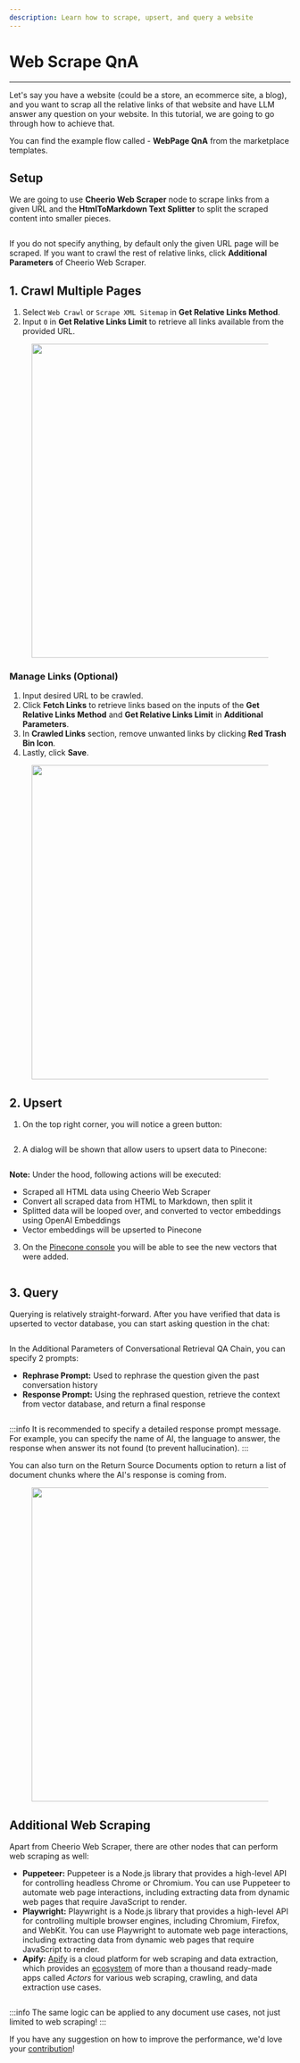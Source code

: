 ```yaml
---
description: Learn how to scrape, upsert, and query a website
---
```


# Web Scrape QnA

---

Let's say you have a website (could be a store, an ecommerce site, a blog), and you want to scrap all the relative links of that website and have LLM answer any question on your website. In this tutorial, we are going to go through how to achieve that.

You can find the example flow called - **WebPage QnA** from the marketplace templates.

## Setup

We are going to use **Cheerio Web Scraper** node to scrape links from a given URL and the **HtmlToMarkdown Text Splitter** to split the scraped content into smaller pieces.

<figure><img src="/.gitbook/assets/image (86).png" alt="" /><figcaption></figcaption></figure>

If you do not specify anything, by default only the given URL page will be scraped. If you want to crawl the rest of relative links, click **Additional Parameters** of Cheerio Web Scraper.

## 1. Crawl Multiple Pages

1. Select `Web Crawl` or `Scrape XML Sitemap` in **Get Relative Links Method**.
2. Input `0` in **Get Relative Links Limit** to retrieve all links available from the provided URL.

<figure><img src="/.gitbook/assets/image (87).png" alt="" width="563" /><figcaption></figcaption></figure>

### Manage Links (Optional)

1. Input desired URL to be crawled.
2. Click **Fetch Links** to retrieve links based on the inputs of the **Get Relative Links Method** and **Get Relative Links Limit** in **Additional Parameters**.
3. In **Crawled Links** section, remove unwanted links by clicking **Red Trash Bin Icon**.
4. Lastly, click **Save**.

<figure><img src="/.gitbook/assets/image (88).png" alt="" width="563" /><figcaption></figcaption></figure>

## 2. Upsert

1. On the top right corner, you will notice a green button:

<figure><img src="/.gitbook/assets/Untitled (2).png" alt="" /><figcaption></figcaption></figure>

2. A dialog will be shown that allow users to upsert data to Pinecone:

<figure><img src="/.gitbook/assets/image (2) (1) (1) (1) (1) (1) (1) (1) (1) (1) (1) (2).png" alt="" /><figcaption></figcaption></figure>

**Note:** Under the hood, following actions will be executed:

-   Scraped all HTML data using Cheerio Web Scraper
-   Convert all scraped data from HTML to Markdown, then split it
-   Splitted data will be looped over, and converted to vector embeddings using OpenAI Embeddings
-   Vector embeddings will be upserted to Pinecone

3. On the [Pinecone console](https://app.pinecone.io) you will be able to see the new vectors that were added.

<figure><img src="/.gitbook/assets/web-scrape-pinecone.png" alt="" /><figcaption></figcaption></figure>

## 3. Query

Querying is relatively straight-forward. After you have verified that data is upserted to vector database, you can start asking question in the chat:

<figure><img src="/.gitbook/assets/image (4) (1) (1) (1) (1) (1) (1) (1) (1) (1) (2).png" alt="" /><figcaption></figcaption></figure>

In the Additional Parameters of Conversational Retrieval QA Chain, you can specify 2 prompts:

-   **Rephrase Prompt:** Used to rephrase the question given the past conversation history
-   **Response Prompt:** Using the rephrased question, retrieve the context from vector database, and return a final response

<figure><img src="/.gitbook/assets/image (91).png" alt="" /><figcaption></figcaption></figure>

:::info
It is recommended to specify a detailed response prompt message. For example, you can specify the name of AI, the language to answer, the response when answer its not found (to prevent hallucination).
:::

You can also turn on the Return Source Documents option to return a list of document chunks where the AI's response is coming from.

<figure><img src="/.gitbook/assets/Untitled (1) (1) (1) (1).png" alt="" width="563" /><figcaption></figcaption></figure>

## Additional Web Scraping

Apart from Cheerio Web Scraper, there are other nodes that can perform web scraping as well:

-   **Puppeteer:** Puppeteer is a Node.js library that provides a high-level API for controlling headless Chrome or Chromium. You can use Puppeteer to automate web page interactions, including extracting data from dynamic web pages that require JavaScript to render.
-   **Playwright:** Playwright is a Node.js library that provides a high-level API for controlling multiple browser engines, including Chromium, Firefox, and WebKit. You can use Playwright to automate web page interactions, including extracting data from dynamic web pages that require JavaScript to render.
-   **Apify:** [Apify](https://apify.com/) is a cloud platform for web scraping and data extraction, which provides an [ecosystem](https://apify.com/store) of more than a thousand ready-made apps called _Actors_ for various web scraping, crawling, and data extraction use cases.

<figure><img src="/.gitbook/assets/image (92).png" alt="" /><figcaption></figcaption></figure>

:::info
The same logic can be applied to any document use cases, not just limited to web scraping!
:::

If you have any suggestion on how to improve the performance, we'd love your [contribution](../contributing/)!
